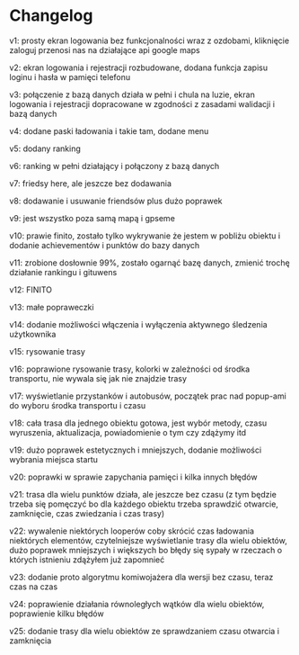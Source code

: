 # Changelog

v1: prosty ekran logowania bez funkcjonalności wraz z ozdobami, kliknięcie zaloguj przenosi nas na działające api google maps

v2: ekran logowania i rejestracji rozbudowane, dodana funkcja zapisu loginu i hasła w pamięci telefonu

v3: połączenie z bazą danych działa w pełni i chula na luzie, ekran logowania i rejestracji dopracowane w zgodności z zasadami walidacji i bazą danych

v4: dodane paski ładowania i takie tam, dodane menu

v5: dodany ranking

v6: ranking w pełni działający i połączony z bazą danych

v7: friedsy here, ale jeszcze bez dodawania

v8: dodawanie i usuwanie friendsów plus dużo poprawek

v9: jest wszystko poza samą mapą i gpseme

v10: prawie finito, zostało tylko wykrywanie że jestem w pobliżu obiektu i dodanie achievementów i punktów do bazy danych

v11: zrobione dosłownie 99%, zostało ogarnąć bazę danych, zmienić trochę działanie rankingu i gituwens

v12: FINITO

v13: małe popraweczki

v14: dodanie możliwości włączenia i wyłączenia aktywnego śledzenia użytkownika 

v15: rysowanie trasy

v16: poprawione rysowanie trasy, kolorki w zależności od środka transportu, nie wywala się jak nie znajdzie trasy

v17: wyświetlanie przystanków i autobusów, początek prac nad popup-ami do wyboru środka transportu i czasu

v18: cała trasa dla jednego obiektu gotowa, jest wybór metody, czasu wyruszenia, aktualizacja, powiadomienie o tym czy zdążymy itd

v19: dużo poprawek estetycznych i mniejszych, dodanie możliwości wybrania miejsca startu

v20: poprawki w sprawie zapychania pamięci i kilka innych błędów

v21: trasa dla wielu punktów działa, ale jeszcze bez czasu (z tym będzie trzeba się pomęczyć bo dla każdego obiektu trzeba sprawdzić otwarcie, zamknięcie, czas zwiedzania i czas trasy)

v22: wywalenie niektórych looperów coby skrócić czas ładowania niektórych elementów, czytelniejsze wyświetlanie trasy dla wielu obiektów, dużo poprawek mniejszych i większych bo błędy się sypały w rzeczach o których istnieniu zdążyłem już zapomnieć

v23: dodanie proto algorytmu komiwojażera dla wersji bez czasu, teraz czas na czas

v24: poprawienie działania równoległych wątków dla wielu obiektów, poprawienie kilku błędów

v25: dodanie trasy dla wielu obiektów ze sprawdzaniem czasu otwarcia i zamknięcia
